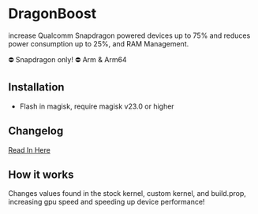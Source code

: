 # DragonBoost

increase Qualcomm Snapdragon powered devices up to 75% and reduces power consumption up to 25%, and RAM Management.

⛔️ Snapdragon only!
⛔️ Arm & Arm64

## Installation

- Flash in magisk, require magisk v23.0 or higher

## Changelog

<a href="https://github.com/rakarmp/DragonBoost/blob/master/CHANGELOG.md">Read In Here</a>

## How it works

Changes values found in the stock kernel, custom kernel, and build.prop, increasing gpu speed and speeding up device performance!

